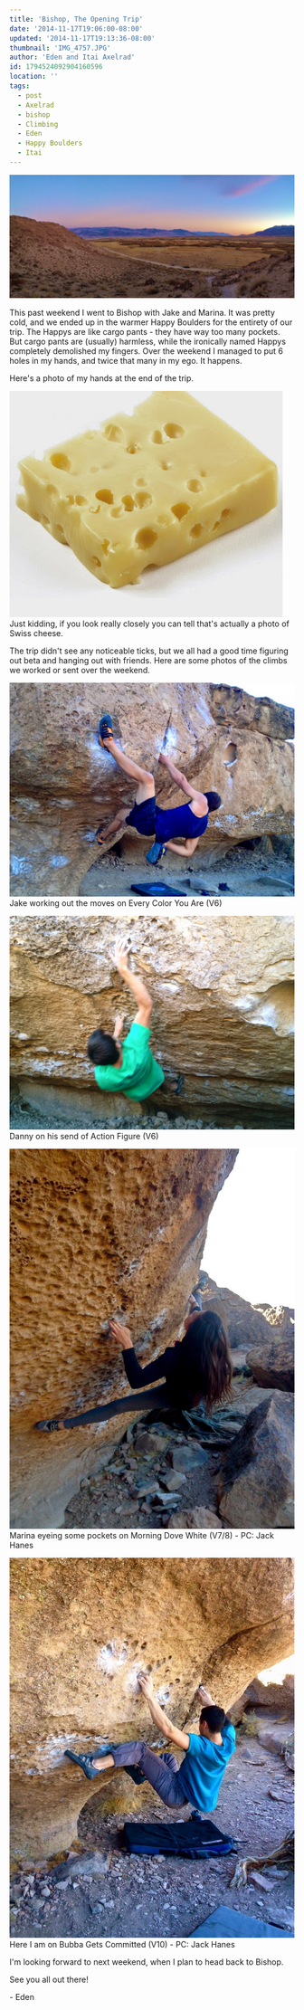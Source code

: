 ```yaml
---
title: 'Bishop, The Opening Trip'
date: '2014-11-17T19:06:00-08:00'
updated: '2014-11-17T19:13:36-08:00'
thumbnail: 'IMG_4757.JPG'
author: 'Eden and Itai Axelrad'
id: 1794524092904160596
location: ''
tags:
  - post
  - Axelrad
  - bishop
  - Climbing
  - Eden
  - Happy Boulders
  - Itai
---
```


![image alt](/images/IMG_4757.JPG)

This past weekend I went to Bishop with Jake and Marina. It was pretty cold, and we ended up in the warmer Happy Boulders for the entirety of our trip. The Happys are like cargo pants - they have way too many pockets. But cargo pants are (usually) harmless, while the ironically named Happys completely demolished my fingers. Over the weekend I managed to put 6 holes in my hands, and twice that many in my ego. It happens. 

Here's a photo of my hands at the end of the trip. 

![image alt](/images/swiss-cheese-edited.jpg)Just kidding, if you look really closely you can tell that's actually a photo of Swiss cheese. 

The trip didn't see any noticeable ticks, but we all had a good time figuring out beta and hanging out with friends. Here are some photos of the climbs we worked or sent over the weekend. 

![image alt](/images/IMG_4690.JPG)Jake working out the moves on Every Color You Are (V6)

![image alt](/images/IMG_4715.JPG)Danny on his send of Action Figure (V6)

![image alt](/images/IMG_4793.jpg)Marina eyeing some pockets on Morning Dove White (V7/8) - PC: Jack Hanes

![image alt](/images/IMG_4790.jpg)Here I am on Bubba Gets Committed (V10) - PC: Jack Hanes

I'm looking forward to next weekend, when I plan to head back to Bishop.

See you all out there!

\- Eden

